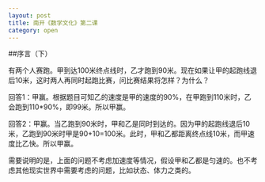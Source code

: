 ```yaml
---
layout: post
title: 南开《数学文化》第二课
category: open
---
```

##序言（下）

有两个人赛跑。甲到达100米终点线时，乙才跑到90米。现在如果让甲的起跑线退后10米，这时两人再同时起跑比赛，问比赛结果将怎样？为什么？

回答1：甲赢。根据题目可知乙的速度是甲的速度的90%，在甲跑到110米时，乙会跑到110*90%，即99米。所以甲赢。

回答2：甲赢。当乙跑到90米时，甲和乙是同时到达的。因为甲的起跑线退后10米，乙跑到90米时甲是90+10=100米。此时，甲和乙都距离终点线10米，而甲速度比乙快。所以甲赢。

需要说明的是，上面的问题不考虑加速度等情况，假设甲和乙都是匀速的。也不考虑其他现实世界中需要考虑的问题，比如状态、体力之类的。
